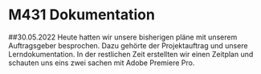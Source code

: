 # M431 Dokumentation

##30.05.2022
Heute hatten wir unsere bisherigen pläne mit unserem Auftragsgeber besprochen. Dazu gehörte der Projektauftrag und unsere Lerndokumentation.
In der restlichen Zeit erstellten wir einen Zeitplan und schauten uns eins zwei sachen mit Adobe Premiere Pro.
